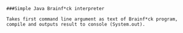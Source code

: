     ###Simple Java Brainf*ck interpreter

    Takes first command line argument as text of Brainf*ck program,
    compile and outputs result to console (System.out).